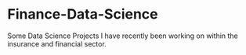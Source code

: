 # Finance-Data-Science

Some Data Science Projects I have recently been working on within the insurance and financial sector.

